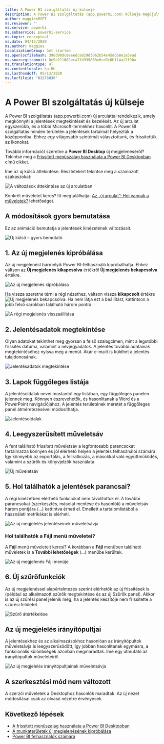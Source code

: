 ```yaml
---
title: A Power BI szolgáltatás új külseje
description: A Power BI szolgáltatás (app.powerbi.com) külseje megújult. Ez a cikk bemutatja, hogyan navigálhat a jelentésekben az új külsővel.
author: maggiesMSFT
ms.reviewer: ''
ms.service: powerbi
ms.subservice: powerbi-service
ms.topic: conceptual
ms.date: 04/15/2020
ms.author: maggies
LocalizationGroup: Get started
ms.openlocfilehash: 396d98dc8eeedce829d3062b54e45dd68e1a5ead
ms.sourcegitcommit: 0e9e211082eca7fd939803e0cd9c6b114af2f90a
ms.translationtype: HT
ms.contentlocale: hu-HU
ms.lasthandoff: 05/13/2020
ms.locfileid: "83278836"
---
```

# <a name="the-new-look-of-the-power-bi-service"></a>A Power BI szolgáltatás új külseje

A Power BI szolgáltatás (app.powerbi.com) új arculattal rendelkezik, amely megkönnyíti a jelentések megtekintését és kezelését. Az új arculat egyszerűbb, és a többi Microsoft-termékhez hasonlít. A Power BI szolgáltatás minden területén a jelentések tartalmát helyeztük a középpontba. Ehhez egy világosabb színtémát választottunk, és frissítettük az ikonokat. 

További információt szeretne a **Power BI Desktop** új megjelenéséről? Tekintse meg a [Frissített menüszalag használata a Power BI Desktopban](create-reports/desktop-ribbon.md) című cikket.

Íme az új külső áttekintése. Részletekért tekintse meg a számozott szakaszokat:

![A változások áttekintése az új arculatban](media/service-new-look/power-bi-new-look-changes.png)

Konkrét műveletet keres? Itt megtalálhatja: [Az „új arculat”: Hol vannak a műveletek?](service-new-look-where-actions.md) lehetőséget.

## <a name="quick-tour-of-the-changes"></a>A módosítások gyors bemutatása

Ez az animáció bemutatja a jelentések kinézetének változásait.

![Új külső – gyors bemutató](media/service-new-look/power-bi-new-look-quick-tour.gif)

## <a name="1-opt-in-to-the-new-look"></a>1. Az új megjelenés kipróbálása

Az új megjelenést bármelyik Power BI-felhasználó kipróbálhatja. Ehhez váltson az **Új megjelenés kikapcsolva** értékről **Új megjelenés bekapcsolva** értékre.

![Az új megjelenés kipróbálása](media/service-new-look/power-bi-new-look-off.png)

Ha vissza szeretne térni a régi nézethez, váltson vissza **kikapcsolt** értékre ![Új megjelenés bekapcsolva](media/service-new-look/power-bi-new-look-toggle-on.png). Ha nem látja ezt a beállítást, kattintson a jobb felső sarokban található három pontra.

![A régi megjelenés visszaállítása](media/service-new-look/power-bi-new-look-on.png)

## <a name="2-view-report-details"></a>2. Jelentésadatok megtekintése 

Olyan adatokat tekinthet meg gyorsan a felső szalagcímen, mint a legutóbbi frissítés dátuma, valamint a névjegyadatok.  A jelentés további adatainak megtekintéséhez nyissa meg a menüt. Akár e-mailt is küldhet a jelentés tulajdonosának.

![Jelentésadatok megtekintése](media/service-new-look/power-bi-new-look-metadata.png)

## <a name="3-vertical-list-of-pages"></a>3. Lapok függőleges listája 
A jelentésoldalak nevei mostantól egy listában, egy függőleges panelen jelennek meg. Könnyen észrevehetők, és hasonlítanak a Word és a PowerPoint navigációjához. A jelentés területének méretét a függőleges panel átméretezésével módosíthatja.

![Jelentésoldalak](media/service-new-look/power-bi-new-look-report-pages.png)

## <a name="4-simplified-action-bar"></a>4. Leegyszerűsített műveletsáv 

A fent található frissített műveletsáv a legfontosabb parancsokat tartalmazza könnyen és jól elérhető helyen a jelentés felhasználói számára. Így könnyebb az exportálás, a feliratkozás, a másokkal való együttműködés, valamint a szűrők és könyvjelzők használata.

![Új műveletsáv](media/service-new-look/power-bi-new-look-action-bar.png)

## <a name="5-where-are-the-report-commands"></a>5. Hol találhatók a jelentések parancsai?

A régi kinézetben elérhető funkciókat nem távolítottuk el. A további parancsokat (szerkesztés, másolat mentése és hasonlók) a műveletsáv három pontjára (...) kattintva érheti el. Emellett a tartalomlistából a használati metrikákat is elérheti.

![Az új megjelelés jelentéseinek műveletsávja](media/service-new-look/power-bi-report-action-bar-new-look.gif)

### <a name="where-are-file-menu-actions"></a>Hol találhatók a Fájl menü műveletei?

A **Fájl** menü műveleteit keresi? A korábban a **Fájl** menüben található műveletek is a **További lehetőségek** (...) menübe kerültek. 

![Az új megjelenés Fájl menüje](media/service-new-look/power-bi-file-menu-new-look.gif)

## <a name="6-new-filter-experience"></a>6. Új szűrőfunkciók

Az új megjelenéssel alapértelmezés szerint elérhetők az új frissítések is (például az alkalmazott szűrők megtekintése és az új Szűrők panel). Akkor is az új szűrési panel jelenik meg, ha a jelentés készítője nem frissítette a szűrési felületet.

![Szűrő átértékelése](media/service-new-look/power-bi-new-look-filters.png)

## <a name="dashboard-new-look-experience"></a>Az új megjelelés irányítópultjai 

A jelentésekhez és az alkalmazásokhoz hasonlóan az irányítópultok műveletsávja is leegyszerűsödött, így jobban hasonlítanak egymásra, a funkcionális különbségek azonban megmaradtak. Íme egy útmutató az irányítópultok műveleteiről.
 
![Az új megjelelés irányítópultjainak műveletsávja](media/service-new-look/power-bi-dashboard-action-bar-new-look.gif)

## <a name="no-changes-to-edit-mode"></a>A szerkesztési mód nem változott 

A szerzői műveletek a Desktophoz hasonlók maradtak. Az új nézet módosításai csak az olvasó nézetre érvényesek.

## <a name="next-steps"></a>Következő lépések

- [A frissített menüszalag használata a Power BI Desktopban](create-reports/desktop-ribbon.md)
- [A munkaterületek új megjelenésének kipróbálása](collaborate-share/service-workspaces-new-look.md)
- [Power BI felhasználók számára](consumer/end-user-consumer.md)
